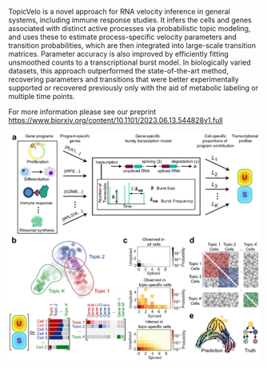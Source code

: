 TopicVelo is a novel approach for RNA velocity inference in general systems, including immune response studies. It infers the cells and genes associated with distinct active processes via probabilistic topic modeling, and uses these to estimate process-specific velocity parameters and transition probabilities, which are then integrated into large-scale transition matrices. Parameter accuracy is also improved by efficiently fitting unsmoothed counts to a transcriptional burst model. In biologically varied datasets, this approach outperformed the state-of-the-art method, recovering parameters and transitions that were better experimentally supported or recovered previously only with the aid of metabolic labeling or multiple time points.

For more information please see our preprint https://www.biorxiv.org/content/10.1101/2023.06.13.544828v1.full

![TopicVelo_Overview](/docs/Overview.png)
